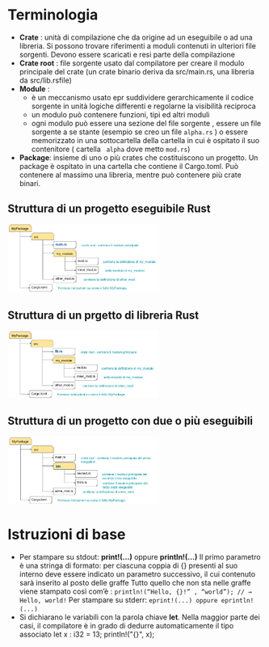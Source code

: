 # Terminologia

- **Crate** : unità di compilazione che da origine ad un eseguibile o ad una libreria. Si possono trovare riferimenti a moduli contenuti in ulteriori file sorgenti. Devono essere scaricati e resi parte della compilazione
- **Crate root** : file sorgente usato dal compilatore per creare il modulo principale del crate (un crate binario deriva da src/main.rs, una libreria da src/lib.rsfile)
- **Module** : 
  - è un meccanismo usato epr suddividere gerarchicamente il codice sorgente in unità logiche differenti e regolarne la visibilità reciproca
  - un modulo può contenere funzioni, tipi ed altri moduli 
  - ogni modulo può essere una sezione del file sorgente ,  essere un file sorgente a  se stante (esempio se creo un file ```alpha.rs``` ) o essere memorizzato in una sottocartella della cartella in cui è ospitato il suo contenitore ( cartella ``` alpha``` dove metto ```mod.rs```)
- **Package**: insieme di uno o più crates che costituiscono un progetto. Un package è ospitato in una cartella che contiene il Cargo.toml. Può contenere al massimo una libreria, mentre può contenere più crate binari.

## Struttura di un progetto eseguibile Rust
<img src="a.png" alt="drawing" width="300"/>

## Struttura di un prgetto di libreria Rust
<img src="b.png" alt="drawing" width="300"/>

## Struttura di un progetto con due o più eseguibili 
<img src="c.png" alt="drawing" width="300"/>

# Istruzioni di base

- Per stampare su stdout: **print!(...)** oppure **println!(...)**
Il primo parametro è una stringa di formato: per ciascuna coppia di {} presenti al suo interno deve essere indicato un parametro successivo, il cui contenuto sarà inserito al posto delle graffe
Tutto quello che non sta nelle graffe viene stampato così com’è : ```println!(“Hello, {}!” , “world”); // → Hello, world!```
Per stampare su stderr: ```eprint!(...) oppure eprintln!(...)```
- Si dichiarano le variabili con la parola chiave **let**. 
Nella maggior parte dei casi, il compilatore è in grado di dedurre automaticamente il tipo associato
let x : i32 = 13;
println!("{}", x);
